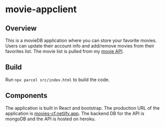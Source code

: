 # movie-appclient

## Overview 
This is a movieDB application where you can store your favorite movies. Users can update their account info and add/remove movies from their favorites list. The movie list is pulled from my [movie API](https://github.com/Tova-Osborne/movie_api). 

## Build
Run `npx parcel src/index.html` to build the code. 

## Components 
The application is built in React and bootstrap. The production URL of the application is [movies-cf.netlify.app](https://main--movies-cf.netlify.app/). The backend DB for the API is mongoDB and the API is hosted on heroku. 


